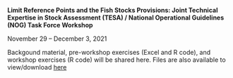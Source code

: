 <B>Limit Reference Points and the Fish Stocks Provisions: Joint Technical Expertise in Stock Assessment (TESA) / National Operational Guidelines (NOG) Task Force Workshop</B>

November 29 – December 3, 2021

Backgound material, pre-workshop exercises (Excel and R code), and workshop exercises (R code) will be shared here. Files are also available to view/download <a href="https://drive.google.com/drive/folders/1RptDhyBoqc6mCOMe6CXhMXxoP9qcUWI0?usp=sharing">here</a>
